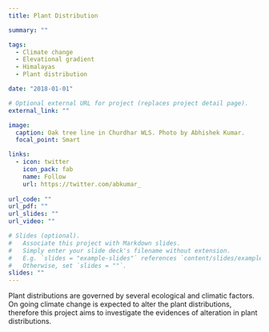 ```yaml
---
title: Plant Distribution

summary: ""

tags:
  - Climate change
  - Elevational gradient
  - Himalayas
  - Plant distribution

date: "2018-01-01"

# Optional external URL for project (replaces project detail page).
external_link: ""

image:
  caption: Oak tree line in Churdhar WLS. Photo by Abhishek Kumar.
  focal_point: Smart

links:
  - icon: twitter
    icon_pack: fab
    name: Follow
    url: https://twitter.com/abkumar_
  
url_code: ""
url_pdf: ""
url_slides: ""
url_video: ""

# Slides (optional).
#   Associate this project with Markdown slides.
#   Simply enter your slide deck's filename without extension.
#   E.g. `slides = "example-slides"` references `content/slides/example-slides.md`.
#   Otherwise, set `slides = ""`.
slides: ""
---
```


Plant distributions are governed by several ecological and climatic factors. On going climate change is expected to alter the plant distributions, therefore this project aims to investigate the evidences of alteration in plant distributions.
